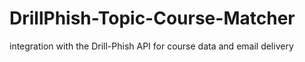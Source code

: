 # DrillPhish-Topic-Course-Matcher
integration with the Drill-Phish API for course data and email delivery
